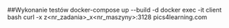 ##Wykonanie testów
    docker-compose up --build -d
    docker exec -it client bash
    curl -x z<nr_zadania>_x<nr_maszyny>:3128 pics4learning.com
